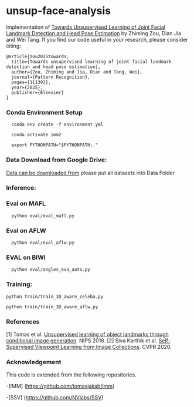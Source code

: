 # unsup-face-analysis
Implementation of [Towards Unsupervised Learning of Joint Facial Landmark Detection and Head Pose Estimation](https://www.cs.uic.edu/~tangw/files/2025_PR_ZhimingZou.pdf) by Zhiming Zou,  Dian Jia and Wei Tang. If you find our code useful in your research, please consider citing:


```
@article{zou2025towards,
  title={Towards unsupervised learning of joint facial landmark detection and head pose estimation},
  author={Zou, Zhiming and Jia, Dian and Tang, Wei},
  journal={Pattern Recognition},
  pages={111393},
  year={2025},
  publisher={Elsevier}
}
```

### Conda Environment Setup
```
  conda env create -f environment.yml 

  conda activate imm2

  export PYTHONPATH="$PYTHONPATH:."
```

### Data Download from Google Drive: 
[Data can be downloaded from](https://drive.google.com/drive/folders/1q53L1WtRmepXXUbpcuvxvWd0CIvmKp-I)
please put all datasets into Data Folder

### Inference:

### Eval on MAFL 
```
  python eval/eval_mafl.py  
```
### Eval on AFLW
```
  python eval/eval_aflw.py 
```
### EVAL on BIWI
```
  python eval/angles_eva_auto.py
```
### Training:
```
python train/train_3D_aware_celeba.py

python train/train_3D_aware_aflw.py
```
### References
[1] Tomas et al. [Unsupervised learning of object landmarks through conditional image generation](https://proceedings.neurips.cc/paper_files/paper/2018/file/1f36c15d6a3d18d52e8d493bc8187cb9-Paper.pdf). NIPS 2018.
[2] Siva Karthik et al. [Self-Supervised Viewpoint Learning from Image Collections]([https://arxiv.org/pdf/1811.11742.pdf](https://openaccess.thecvf.com/content_CVPR_2020/papers/Mustikovela_Self-Supervised_Viewpoint_Learning_From_Image_Collections_CVPR_2020_paper.pdf)). CVPR 2020.


### Acknowledgement
This code is extended from the following repositories.

-[IMM] (https://github.com/tomasjakab/imm)

-[SSV] (https://github.com/NVlabs/SSV)
